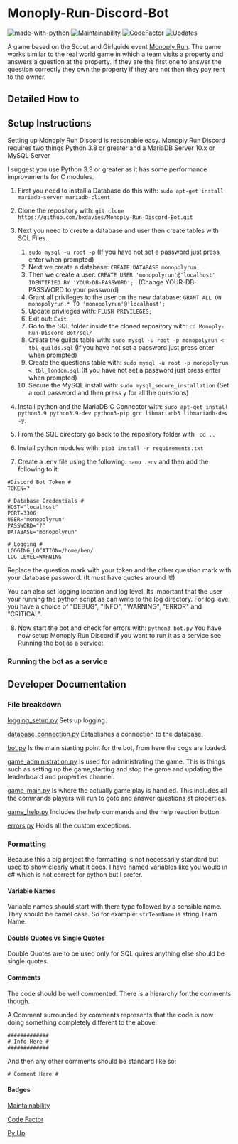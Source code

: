 # Monoply-Run-Discord-Bot
[![made-with-python](https://img.shields.io/badge/Made%20with-Python-1f425f.svg)](https://www.python.org/)
[![Maintainability](https://api.codeclimate.com/v1/badges/0b3a1292f8224e543943/maintainability)](https://codeclimate.com/github/bxdavies/Monoply-Run-Discord-Bot/maintainability)
[![CodeFactor](https://www.codefactor.io/repository/github/bxdavies/monoply-run-discord-bot/badge/main)](https://www.codefactor.io/repository/github/bxdavies/monoply-run-discord-bot/overview/main)
[![Updates](https://pyup.io/repos/github/bxdavies/monoply-run-discord-bot/shield.svg)](https://pyup.io/repos/github/bxdavies/monoply-run-discord-bot/)

A game based on the Scout and Girlguide event [Monoply Run](https://monopoly-run.co.uk/). The game works similar to the real world game in which a team visits a property and answers a question at the property. If they are the first one to answer the question correctly they own the property if they are not then they pay rent to the owner.

## Detailed How to ##

## Setup Instructions ##
Setting up Monoply Run Discord is reasonable easy. Monoply Run Discord requires two things Python 3.8 or greater and a MariaDB Server 10.x or MySQL Server

I suggest you use Python 3.9 or greater as it has some performance improvements for C modules.


1. First you need to install a Database do this with: ```sudo apt-get install mariadb-server mariadb-client```

2. Clone the repository with: ```git clone https://github.com/bxdavies/Monoply-Run-Discord-Bot.git```

3. Next you need to create a database and user then create tables with SQL Files... 
    1. ```sudo mysql -u root -p``` (If you have not set a password just press enter when prompted)
    2. Next we create a database: ```CREATE DATABASE monopolyrun;```
    3. Then we create a user: ```CREATE USER 'monopolyrun'@'localhost' IDENTIFIED BY 'YOUR-DB-PASSWORD'; ``` (Change YOUR-DB-PASSWORD to your password)
    4. Grant all privileges to the user on the new database: ```GRANT ALL ON monopolyrun.* TO 'monopolyrun'@'localhost';  ```
    5. Update privileges with: ```FLUSH PRIVILEGES; ```
    6. Exit out: ```Exit```
    7. Go to the SQL folder inside the cloned repository with: ```cd Monoply-Run-Discord-Bot/sql/```
    8. Create the guilds table with: ```sudo mysql -u root -p monopolyrun < tbl_guilds.sql``` (If you have not set a password just press enter when prompted)
    9. Create the questions table with: ```sudo mysql -u root -p monopolyrun < tbl_london.sql```  (If you have not set a password just press enter when prompted)
    10. Secure the MySQL install with: ```sudo mysql_secure_installation``` (Set a root password and then press y for all the questions)

4. Install python and the MariaDB C Connector with: ```sudo apt-get install python3.9 python3.9-dev python3-pip gcc libmariadb3 libmariadb-dev -y```.

5. From the SQL directory go back to the repository folder with ``` cd ..```
6. Install python modules with: ```pip3 install -r requirements.txt ```
7. Create a .env file using the following: ```nano .env``` and then add the following to it: 
```
#Discord Bot Token #
TOKEN=?

# Database Credentials #
HOST="localhost"
PORT=3306
USER="monopolyrun"
PASSWORD="?"
DATABASE="monopolyrun"

# Logging #
LOGGING_LOCATION=/home/ben/
LOG_LEVEL=WARNING
```
Replace the question mark with your token and the other question mark with your database password. (It must have quotes around it!)


You can also set logging location and log level. Its important that the user your running the python script as can write to the log directory. For log level you have a choice of "DEBUG", "INFO", "WARNING", "ERROR" and "CRITICAL".

8. Now start the bot and check for errors with: ```python3 bot.py``` You have now setup Monoply Run Discord if you want to run it as a service see Running the bot as a service: 

### Running the bot as a service ###

## Developer Documentation ##

### File breakdown ###
[logging_setup.py](logging_setup.py) Sets up logging.

[database_connection.py](database_connection.py) Establishes a connection to the database.

[bot.py](bot.py) Is the main starting point for the bot, from here the cogs are loaded.

[game_administration.py](game_administration.py) Is used for administrating the game. This is things such as setting up the game,starting and stop the game and updating the leaderboard and properties channel.

[game_main.py](game_main.py) Is where the actually game play is handled. This includes all the commands players will run to goto and answer questions at properties. 

[game_help.py](game_help.py) Includes the help commands and the help reaction button.

[errors.py](errors.py) Holds all the custom exceptions.

### Formatting ###
Because this a big project the formatting is not necessarily standard but used to show clearly what it does. I have named variables like you would in c# which is not correct for python but I prefer.

#### Variable Names ###
Variable names should start with there type followed by a sensible name. They should be camel case. So for example: ```strTeamName``` is string Team Name.

#### Double Quotes vs Single Quotes #####
Double Quotes are to be used only for SQL quires anything else should be single quotes.

#### Comments ####
The code should be well commented. There is a hierarchy for the comments though. 

A Comment surrounded by comments represents that the code is now doing something completely different to the above.
```
#############
# Info Here #
#############
```
And then any other comments should be standard like so: 
```
# Comment Here #
```

#### Badges ####

[Maintainability](https://codeclimate.com) 

[Code Factor](https://www.codefactor.io)

[Py Up](https://pyup.io)

